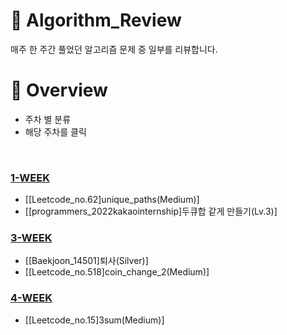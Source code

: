 # 🔎 Algorithm_Review
 매주 한 주간 풀었던 알고리즘 문제 중 일부를 리뷰합니다.
 
# 📍 Overview
- 주차 별 분류
- 해당 주차를 클릭

<br/>

### [1-WEEK](https://github.com/seoeunbae/Algorithm_Review/tree/main/1-week)

- [[Leetcode_no.62]unique_paths(Medium)]
- [[programmers_2022kakaointernship]두큐합 같게 만들기(Lv.3)]

### [3-WEEK](https://github.com/seoeunbae/Algorithm_Review/tree/main/3-week)
- [[Baekjoon_14501]퇴사(Silver)]
- [[Leetcode_no.518]coin_change_2(Medium)]

### [4-WEEK](https://github.com/seoeunbae/Algorithm_Review/tree/main/4-week)
- [[Leetcode_no.15]3sum(Medium)]